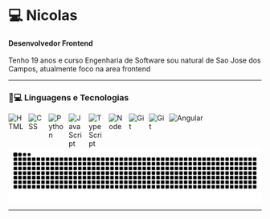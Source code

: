 # 💻 Nicolas

**Desenvolvedor Frontend**
<br></br>
Tenho 19 anos e curso Engenharia de Software sou natural de Sao Jose dos Campos, atualmente foco na area frontend

---

### 🤖💻 Linguagens e Tecnologias

<img 
    align="left" 
    alt="HTML"
    title="HTML" 
    width="30px" 
    style="padding-right: 10px;" 
    src="https://cdn.jsdelivr.net/gh/devicons/devicon@latest/icons/html5/html5-original.svg" 
/>

<img 
    align="left" 
    alt="CSS" 
    title="CSS"
    width="30px" 
    style="padding-right: 10px;" 
    src="https://cdn.jsdelivr.net/gh/devicons/devicon@latest/icons/css3/css3-original.svg" 
/>

<img 
    align="left" 
    alt="Python" 
    title="Python"
    width="30px" 
    style="padding-right: 10px;" 
    src="https://cdn.jsdelivr.net/gh/devicons/devicon@latest/icons/python/python-original.svg" 
/>

<img 
    align="left" 
    alt="JavaScript" 
    title="JavaScript"
    width="30px" 
    style="padding-right: 10px;" 
    src="https://cdn.jsdelivr.net/gh/devicons/devicon@latest/icons/javascript/javascript-original.svg" 
/>

<img 
    align="left" 
    alt="TypeScript"
    title="TypeScript" 
    width="30px" 
    style="padding-right: 10px;" 
    src="https://cdn.jsdelivr.net/gh/devicons/devicon@latest/icons/typescript/typescript-original.svg" 
/>

<img 
    align="left" 
    alt="Node" 
    title="Node"
    width="30px" 
    style="padding-right: 10px;"
src="https://cdn.jsdelivr.net/gh/devicons/devicon@latest/icons/nodejs/nodejs-original-wordmark.svg"
/>

<img 
    align="left" 
    alt="Git" 
    title="Git"
    width="30px" 
    style="padding-right: 10px;" 
    src="https://cdn.jsdelivr.net/gh/devicons/devicon@latest/icons/git/git-original.svg" 
/>

<img 
    align="left" 
    alt="Git" 
    title="Git"
    width="30px" 
    style="padding-right: 10px;"    
src="https://cdn.jsdelivr.net/gh/devicons/devicon@latest/icons/github/github-original.svg" />

<img
    aling="left"
    alt="Angular"
    title="Angular"
    width="30px"
    style="padding-rigth: 10px;"
    src="https://cdn.jsdelivr.net/gh/devicons/devicon@latest/icons/angular/angular-original.svg" />
          
<p>


<picture align="center">
  <source media="(prefers-color-scheme: dark)" srcset="https://raw.githubusercontent.com/AlmeidaSNicolas/AlmeidaSNicolas/output/github-contribution-grid-snake-dark.svg">
  <source media="(prefers-color-scheme: light)" srcset="https://raw.githubusercontent.com/AlmeidaSNicolas/AlmeidaSNicolas/output/github-contribution-grid-snake-dark.svg">
  <img align="center" alt="github contribution grid snake animation" src="https://raw.githubusercontent.com/AlmeidaSNicolas/AlmeidaSNicolas/output/github-contribution-grid-snake.svg">
</picture>


<hr>






<br></br>


